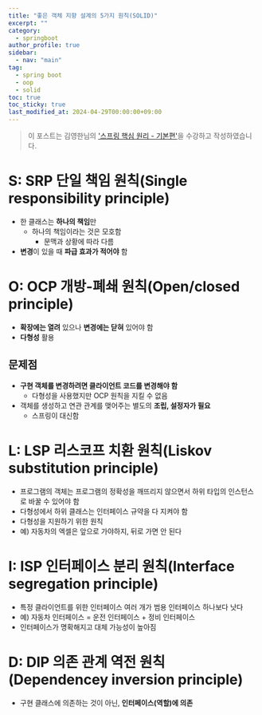 ```yaml
---
title: "좋은 객체 지향 설계의 5가지 원칙(SOLID)"
excerpt: ""
category: 
  - springboot
author_profile: true
sidebar:
  - nav: "main" 
tag:
  - spring boot
  - oop
  - solid
toc: true
toc_sticky: true
last_modified_at: 2024-04-29T00:00:00+09:00
---
```


> 이 포스트는 김영한님의 ['스프링 핵심 원리 - 기본편'](https://www.inflearn.com/course/%EC%8A%A4%ED%94%84%EB%A7%81-%ED%95%B5%EC%8B%AC-%EC%9B%90%EB%A6%AC-%EA%B8%B0%EB%B3%B8%ED%8E%B8/dashboard)을 수강하고 작성하였습니다.

# S: SRP 단일 책임 원칙(Single responsibility principle)

- 한 클래스는 **하나의 책임**만
  - 하나의 책임이라는 것은 모호함
    - 문맥과 상황에 따라 다름
- **변경**이 있을 때 **파급 효과가 적어야** 함

# O: OCP 개방-폐쇄 원칙(Open/closed principle)
- **확장에는 열려** 있으나 **변경에는 닫혀** 있어야 함
- **다형성** 활용

## 문제점
- **구현 객체를 변경하려면 클라이언트 코드를 변경해야 함**
  - 다형성을 사용했지만 OCP 원칙을 지킬 수 없음
- 객체를 생성하고 연관 관계를 맺어주는 별도의 **조립, 설정자가 필요**
  - 스프링이 대신함

# L: LSP 리스코프 치환 원칙(Liskov substitution principle)
- 프로그램의 객체는 프로그램의 정확성을 깨뜨리지 않으면서 하위 타입의 인스턴스로 바꿀 수 있어야 함
- 다형성에서 하위 클래스는 인터페이스 규약을 다 지켜야 함
- 다형성을 지원하기 위한 원칙
- 예) 자동차의 엑셀은 앞으로 가야하지, 뒤로 가면 안 된다

# I: ISP 인터페이스 분리 원칙(Interface segregation principle)
- 특정 클라이언트를 위한 인터페이스 여러 개가 범용 인터페이스 하나보다 낫다
- 예) 자동차 인터페이스 = 운전 인터페이스 + 정비 인터페이스
- 인터페이스가 명확해지고 대체 가능성이 높아짐

# D: DIP 의존 관계 역전 원칙(Dependencey inversion principle)
- 구현 클래스에 의존하는 것이 아닌, **인터페이스(역할)에 의존**
